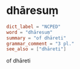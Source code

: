# dhāresuṃ

``` toml
dict_label = "NCPED"
word = "dhāresuṃ"
summary = "of dhāreti"
grammar_comment = "3 pl."
see_also = ["dhāreti"]
```

of dhāreti


